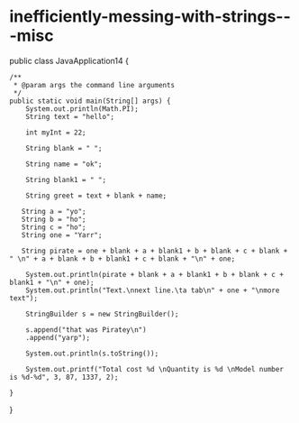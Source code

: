 # inefficiently-messing-with-strings---misc
public class JavaApplication14 {

    /**
     * @param args the command line arguments
     */
    public static void main(String[] args) {
        System.out.println(Math.PI);
        String text = "hello";
        
        int myInt = 22;
        
        String blank = " ";
        
        String name = "ok";
        
        String blank1 = " ";
        
        String greet = text + blank + name;
        
       String a = "yo";
       String b = "ho";
       String c = "ho";
       String one = "Yarr";
       
       String pirate = one + blank + a + blank1 + b + blank + c + blank + " \n" + a + blank + b + blank1 + c + blank + "\n" + one;
       
        System.out.println(pirate + blank + a + blank1 + b + blank + c + blank1 + "\n" + one);
        System.out.println("Text.\nnext line.\ta tab\n" + one + "\nmore text");
        
        StringBuilder s = new StringBuilder();
        
        s.append("that was Piratey\n")
        .append("yarp");
        
        System.out.println(s.toString());
        
        System.out.printf("Total cost %d \nQuantity is %d \nModel number is %d-%d", 3, 87, 1337, 2);
    
    }
    
    
}
